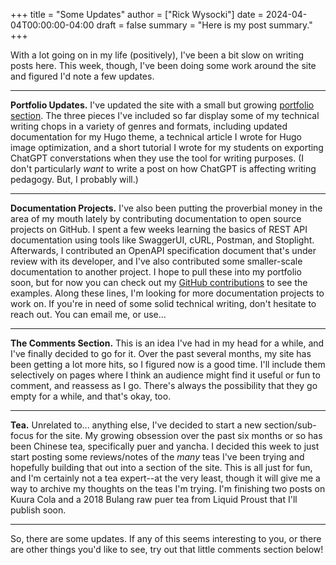 +++
title = "Some Updates"
author = ["Rick Wysocki"]
date = 2024-04-04T00:00:00-04:00
draft = false
summary = "Here is my post summary."
+++

With a lot going on in my life (positively), I've been a bit slow on
writing posts here. This week, though, I've been doing some work around
the site and figured I'd note a few updates.

---

**Portfolio Updates.** I've updated the site with a small but growing
[portfolio section](/portfolio). The three pieces I've included so far
display some of my technical writing chops in a variety of genres and
formats, including updated documentation for my Hugo theme, a technical
article I wrote for Hugo image optimization, and a short tutorial I
wrote for my students on exporting ChatGPT converstations when they use
the tool for writing purposes. (I don't particularly _want_ to write a
post on how ChatGPT is affecting writing pedagogy. But, I probably
will.)

---

**Documentation Projects.** I've also been putting the proverbial money in
the area of my mouth lately by contributing documentation to open source
projects on GitHub. I spent a few weeks learning the basics of REST API
documentation using tools like SwaggerUI, cURL, Postman, and Stoplight.
Afterwards, I contributed an OpenAPI specification document that's under
review with its developer, and I've also contributed some smaller-scale
documentation to another project. I hope to pull these into my portfolio
soon, but for now you can check out my
[GitHub contributions](https://github.com/rickwysocki) to see the
examples. Along these lines, I'm looking for more documentation projects
to work on. If you're in need of some solid technical writing, don't
hesitate to reach out. You can email me, or use...

---

**The Comments Section.** This is an idea I've had in my head for a while,
and I've finally decided to go for it. Over the past several months, my
site has been getting a lot more hits, so I figured now is a good time.
I'll include them selectively on pages where I think an audience might
find it useful or fun to comment, and reassess as I go. There's always
the possibility that they go empty for a while, and that's okay, too.

---

**Tea.** Unrelated to... anything else, I've decided to start a new
section/sub-focus for the site. My growing obsession over the past six
months or so has been Chinese tea, specifically puer and yancha. I
decided this week to just start posting some reviews/notes of the _many_
teas I've been trying and hopefully building that out into a section of
the site. This is all just for fun, and I'm certainly not a tea
expert--at the very least, though it will give me a way to archive my
thoughts on the teas I'm trying. I'm finishing two posts on Kuura Cola
and a 2018 Bulang raw puer tea from Liquid Proust that I'll publish
soon.

---

So, there are some updates. If any of this seems interesting to you, or
there are other things you'd like to see, try out that little comments
section below!
